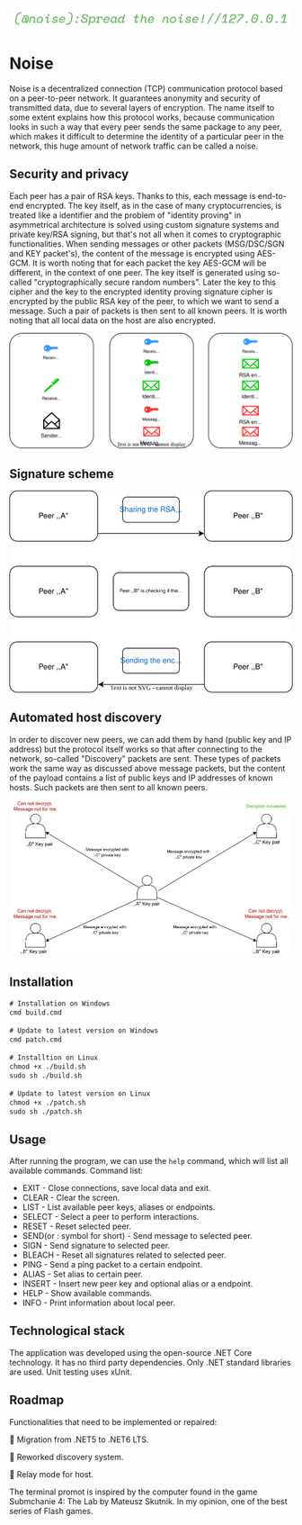 
![noise-logo](https://raw.githubusercontent.com/Krzysztofz01/Noise/main/resources/noise-logo.png)

# Noise
Noise is a decentralized connection (TCP) communication protocol based on a peer-to-peer network. It guarantees anonymity and security of transmitted data, due to several layers of encryption. The name itself to some extent explains how this protocol works, because communication looks in such a way that every peer sends the same package to any peer, which makes it difficult to determine the identity of a particular peer in the network, this huge amount of network traffic can be called a noise.

## Security and privacy
Each peer has a pair of RSA keys. Thanks to this, each message is end-to-end encrypted. The key itself, as in the case of many cryptocurrencies, is treated like a identifier and the problem of "identity proving" in asymmetrical architecture is solved using custom signature systems and private key/RSA signing, but that's not all when it comes to cryptographic functionalities. When sending messages or other packets (MSG/DSC/SGN and KEY packet's), the content of the message is encrypted using AES-GCM. It is worth noting that for each packet the key AES-GCM will be different, in the context of one peer. The key itself is generated using so-called "cryptographically secure random numbers". Later the key to this cipher and the key to the encrypted identity proving signature cipher is encrypted by the public RSA key of the peer, to which we want to send a message. Such a pair of packets is then sent to all known peers. It is worth noting that all local data on the host are also encrypted.

![noise-message-encryption](https://raw.githubusercontent.com/Krzysztofz01/Noise/41f78f8f219d05fe9864a373ff7ae9a286fdba76/resources/noise-message-encryption.svg)

## Signature scheme

![noise-signature-exchange](https://raw.githubusercontent.com/Krzysztofz01/Noise/41f78f8f219d05fe9864a373ff7ae9a286fdba76/resources/noise-signature-exchange.svg)

## Automated host discovery
In order to discover new peers, we can add them by hand (public key and IP address) but the protocol itself works so that after connecting to the network, so-called "Discovery" packets are sent. These types of packets work the same way as discussed above message packets, but the content of the payload contains a list of public keys and IP addresses of known hosts. Such packets are then sent to all known peers.

![noise-noise-schema](https://raw.githubusercontent.com/Krzysztofz01/Noise/main/resources/noise-noise-schema.jpg)

## Installation
```
# Installation on Windows
cmd build.cmd

# Update to latest version on Windows
cmd patch.cmd

# Installtion on Linux
chmod +x ./build.sh
sudo sh ./build.sh

# Update to latest version on Linux
chmod +x ./patch.sh
sudo sh ./patch.sh

```

## Usage
After running the program, we can use the ```help``` command, which will list all available commands. Command list:

- EXIT - Close connections, save local data and exit.
- CLEAR - Clear the screen.
- LIST - List available peer keys, aliases or endpoints.
- SELECT - Select a peer to perform interactions.
- RESET - Reset selected peer.
- SEND(or : symbol for short) - Send message to selected peer.
- SIGN - Send signature to selected peer.
- BLEACH - Reset all signatures related to selected peer.
- PING - Send a ping packet to a certain endpoint.
- ALIAS - Set alias to certain peer.
- INSERT - Insert new peer key and optional alias or a endpoint.
- HELP - Show available commands.
- INFO - Print information about local peer.          

## Technological stack
The application was developed using the open-source .NET Core technology. It has no third party dependencies. Only .NET standard libraries are used. Unit testing uses xUnit.

## Roadmap
Functionalities that need to be implemented or repaired:

🔲 Migration from .NET5 to .NET6 LTS.

🔲 Reworked discovery system.

🔲 Relay mode for host.

The terminal promot is inspired by the computer found in the game Submchanie 4: The Lab by Mateusz Skutnik. In my opinion, one of the best series of Flash games.
